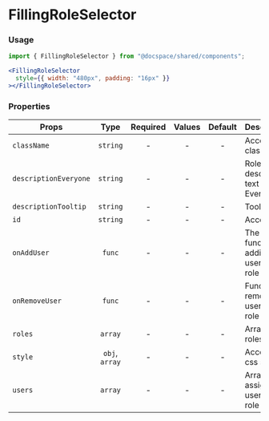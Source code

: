 # FillingRoleSelector

### Usage

```js
import { FillingRoleSelector } from "@docspace/shared/components";
```

```jsx
<FillingRoleSelector
  style={{ width: "480px", padding: "16px" }}
></FillingRoleSelector>
```

### Properties

| Props                 |      Type      | Required | Values | Default | Description                             |
| --------------------- | :------------: | :------: | :----: | :-----: | --------------------------------------- |
| `className`           |    `string`    |    -     |   -    |    -    | Accepts class                           |
| `descriptionEveryone` |    `string`    |    -     |   -    |    -    | Role description text Everyone          |
| `descriptionTooltip`  |    `string`    |    -     |   -    |    -    | Tooltip text                            |
| `id`                  |    `string`    |    -     |   -    |    -    | Accepts id                              |
| `onAddUser`           |     `func`     |    -     |   -    |    -    | The function of adding a user to a role |
| `onRemoveUser`        |     `func`     |    -     |   -    |    -    | Function to remove a user from a role   |
| `roles`               |    `array`     |    -     |   -    |    -    | Array of roles                          |
| `style`               | `obj`, `array` |    -     |   -    |    -    | Accepts css style                       |
| `users`               |    `array`     |    -     |   -    |    -    | Array of assigned users per role        |
